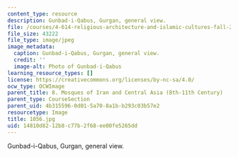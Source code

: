 ```yaml
---
content_type: resource
description: Gunbad-i-Qabus, Gurgan, general view.
file: /courses/4-614-religious-architecture-and-islamic-cultures-fall-2002/14810d8212b8c77b2f68ee00fe5265dd_1056.jpg
file_size: 43222
file_type: image/jpeg
image_metadata:
  caption: Gunbad-i-Qabus, Gurgan, general view.
  credit: ''
  image-alt: Photo of Gunbad-i-Qabus
learning_resource_types: []
license: https://creativecommons.org/licenses/by-nc-sa/4.0/
ocw_type: OCWImage
parent_title: 8. Mosques of Iran and Central Asia (8th-11th Century)
parent_type: CourseSection
parent_uid: 4b315596-0d01-5a70-8a1b-b293c03b57e2
resourcetype: Image
title: 1056.jpg
uid: 14810d82-12b8-c77b-2f68-ee00fe5265dd
---
```

Gunbad-i-Qabus, Gurgan, general view.